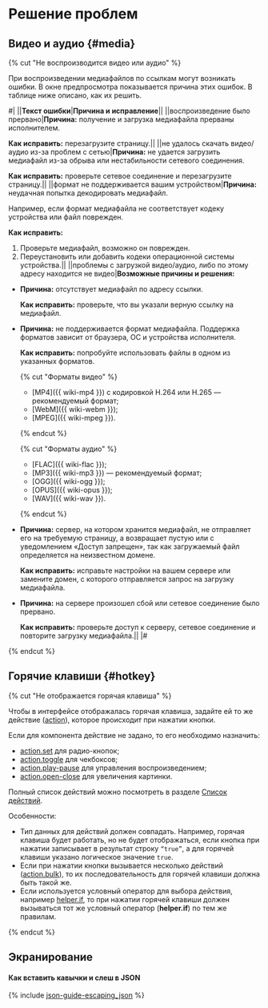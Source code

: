 # Решение проблем

## Видео и аудио {#media}

{% cut "Не воспроизводится видео или аудио" %}

При воспроизведении медиафайлов по ссылкам могут возникать ошибки. В окне предпросмотра показывается причина этих ошибок. В таблице ниже описано, как их решить.

#|
||**Текст ошибки**|**Причина и исправление**||
||воспроизведение было прервано|**Причина:** получение и загрузка медиафайла прерваны исполнителем.

**Как исправить:** перезагрузите страницу.||
||не удалось скачать видео/аудио из-за проблем с сетью|**Причина:** не удается загрузить медиафайл из-за обрыва или нестабильности сетевого соединения.

**Как исправить:** проверьте сетевое соединение и перезагрузите страницу.||
||формат не поддерживается вашим устройством|**Причина:** неудачная попытка декодировать медиафайл.

Например, если формат медиафайла не соответствует кодеку устройства или файл поврежден.

**Как исправить:**
1. Проверьте медиафайл, возможно он поврежден.
1. Переустановить или добавить кодеки операционной системы устройства.||
||проблемы с загрузкой видео/аудио, либо по этому адресу находится не видео|**Возможные причины и решения:**
- **Причина:** отсутствует медиафайл по адресу ссылки.

  **Как исправить:** проверьте, что вы указали верную ссылку на медиафайл.

- **Причина:** не поддерживается формат медиафайла. Поддержка форматов зависит от браузера, ОС и устройства исполнителя.

  **Как исправить:** попробуйте использовать файлы в одном из указанных форматов.

  {% cut "Форматы видео" %}

    - [MP4]({{ wiki-mp4 }}) с кодировкой H.264 или H.265 — рекомендуемый формат;
    - [WebM]({{ wiki-webm }});
    - [MPEG]({{ wiki-mpeg }}).

  {% endcut %}

  {% cut "Форматы аудио" %}

    - [FLAC]({{ wiki-flac }});
    - [MP3]({{ wiki-mp3 }}) — рекомендуемый формат;
    - [OGG]({{ wiki-ogg }});
    - [OPUS]({{ wiki-opus }});
    - [WAV]({{ wiki-wav }}).

  {% endcut %}

- **Причина:** сервер, на котором хранится медиафайл, не отправляет его на требуемую страницу, а возвращает пустую или с уведомлением «Доступ запрещен», так как загружаемый файл определяется на неизвестном домене.

  **Как исправить:** исправьте настройки на вашем сервере или замените домен, с которого отправляется запрос на загрузку медиафайла.

- **Причина:** на сервере произошел сбой или сетевое соединение было прервано.

  **Как исправить:** проверьте доступ к серверу, сетевое соединение и повторите загрузку медиафайла.||
|#

{% endcut %}

## Горячие клавиши {#hotkey}

{% cut "Не отображается горячая клавиша" %}

Чтобы в интерфейсе отображалась горячая клавиша, задайте ей то же действие ([action](../reference/actions.md)), которое происходит при нажатии кнопки.

Если для компонента действие не задано, то его необходимо назначить:
- [action.set](../reference/action.set.md) для радио-кнопок;
- [action.toggle](../reference/action.toggle.md) для чекбоксов;
- [action.play-pause](../reference/action.play-pause.md) для управления воспроизведением;
- [action.open-close](../reference/action.open-close.md) для увеличения картинки.

Полный список действий можно посмотреть в разделе [Список действий](../reference/actions.md).

Особенности:

- Тип данных для действий должен совпадать. Например, горячая клавиша будет работать, но не будет отображаться, если кнопка при нажатии записывает в результат строку `“true”`, а для горячей клавиши указано логическое значение `true`.
- Если при нажатии кнопки вызывается несколько действий ([action.bulk](../reference/action.bulk.md)), то их последовательность для горячей клавиши должна быть такой же.
- Если используется условный оператор для выбора действия, например [helper.if](../reference/helper.if.md), то при нажатии горячей клавиши должен вызываться тот же условный оператор (**helper.if**) по тем же правилам.

{% endcut %}

## Экранирование

#### Как вставить кавычки и слеш в JSON

{% include [json-guide-escaping_json](../_includes/quickstart/id-json-guide/escaping_json.md) %}
